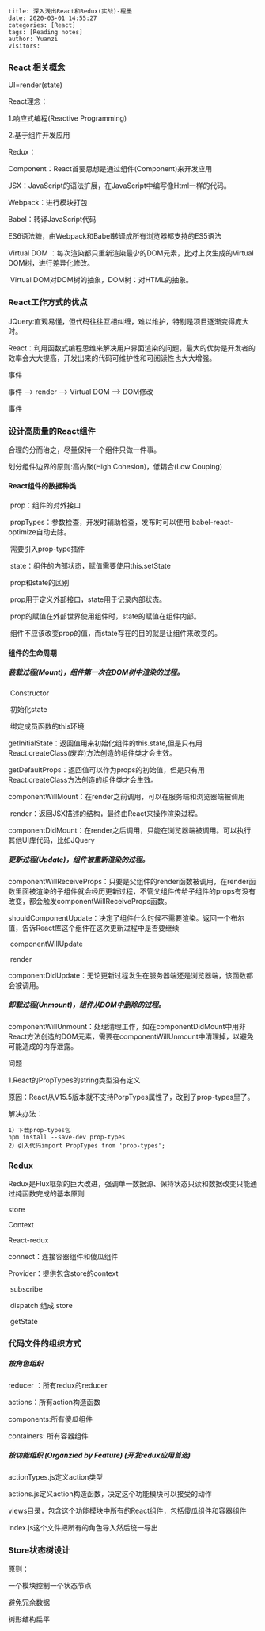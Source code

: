 ```
title: 深入浅出React和Redux(实战)-程墨
date: 2020-03-01 14:55:27
categories: [React]
tags: [Reading notes]
author: Yuanzi
visitors:
```

### React 相关概念

UI=render(state)

React理念：

1.响应式编程(Reactive Programming)

2.基于组件开发应用

Redux：

Component：React首要思想是通过组件(Component)来开发应用

JSX：JavaScript的语法扩展，在JavaScript中编写像Html一样的代码。

Webpack：进行模块打包

Babel：转译JavaScript代码

ES6语法糖，由Webpack和Babel转译成所有浏览器都支持的ES5语法

Virtual DOM ：每次渲染都只重新渲染最少的DOM元素，比对上次生成的Virtual DOM树，进行差异化修改。

​	Virtual DOM对DOM树的抽象，DOM树：对HTML的抽象。



### React工作方式的优点

JQuery:直观易懂，但代码往往互相纠缠，难以维护，特别是项目逐渐变得庞大时。

React：利用函数式编程思维来解决用户界面渲染的问题，最大的优势是开发者的效率会大大提高，开发出来的代码可维护性和可阅读性也大大增强。

事件

事件    —>    render —>    Virtual DOM —> DOM修改

事件

### 设计高质量的React组件

合理的分而治之，尽量保持一个组件只做一件事。

划分组件边界的原则:高内聚(High Cohesion)，低耦合(Low Couping)

#### React组件的数据种类

​	prop：组件的对外接口

​		propTypes：参数检查，开发时辅助检查，发布时可以使用 babel-react-optimize自动去除。

​		需要引入prop-type插件

​	state：组件的内部状态，赋值需要使用this.setState

​	prop和state的区别

​		prop用于定义外部接口，state用于记录内部状态。

​		prop的赋值在外部世界使用组件时，state的赋值在组件内部。

​		组件不应该改变prop的值，而state存在的目的就是让组件来改变的。

#### 组件的生命周期		

##### 装载过程(Mount)，组件第一次在DOM树中渲染的过程。

​	Constructor

​		初始化state

​		绑定成员函数的this环境

​	getInitialState：返回值用来初始化组件的this.state,但是只有用React.createClass(废弃)方法创造的组件类才会生效。

​	getDefaultProps：返回值可以作为props的初始值，但是只有用React.createClass方法创造的组件类才会生效。

​	componentWillMount：在render之前调用，可以在服务端和浏览器端被调用

​	render：返回JSX描述的结构，最终由React来操作渲染过程。

​	componentDidMount：在render之后调用，只能在浏览器端被调用。可以执行其他UI库代码，比如JQuery

##### 更新过程(Update)，组件被重新渲染的过程。

​	componentWillReceiveProps：只要是父组件的render函数被调用，在render函数里面被渲染的子组件就会经历更新过程，不管父组件传给子组件的props有没有改变，都会触发componentWillReceiveProps函数。

​	shouldComponentUpdate：决定了组件什么时候不需要渲染。返回一个布尔值，告诉React库这个组件在这次更新过程中是否要继续

​	componentWillUpdate

​	render

​	componentDidUpdate：无论更新过程发生在服务器端还是浏览器端，该函数都会被调用。

##### 卸载过程(Unmount)，组件从DOM中删除的过程。

​	componentWillUnmount：处理清理工作，如在componentDidMount中用非React方法创造的DOM元素，需要在componentWillUnmount中清理掉，以避免可能造成的内存泄露。



问题

1.React的PropTypes的string类型没有定义

原因：React从V15.5版本就不支持PorpTypes属性了，改到了prop-types里了。

解决办法：

	1）下载prop-types包
	npm install --save-dev prop-types
	2）引入代码import PropTypes from 'prop-types';



### Redux

Redux是Flux框架的巨大改进，强调单一数据源、保持状态只读和数据改变只能通过纯函数完成的基本原则



store

Context

React-redux

connect：连接容器组件和傻瓜组件

Provider：提供包含store的context

​	subscribe

​	dispatch   组成 store

​	getState

### 代码文件的组织方式

##### 按角色组织 

reducer ：所有redux的reducer

actions：所有action构造函数

components:所有傻瓜组件

containers: 所有容器组件

##### 按功能组织 (Organzied by Feature) (开发redux应用首选)

actionTypes.js定义action类型

actions.js定义action构造函数，决定这个功能模块可以接受的动作

views目录，包含这个功能模块中所有的React组件，包括傻瓜组件和容器组件

index.js这个文件把所有的角色导入然后统一导出

### Store状态树设计

原则：

一个模块控制一个状态节点

避免冗余数据

树形结构扁平

